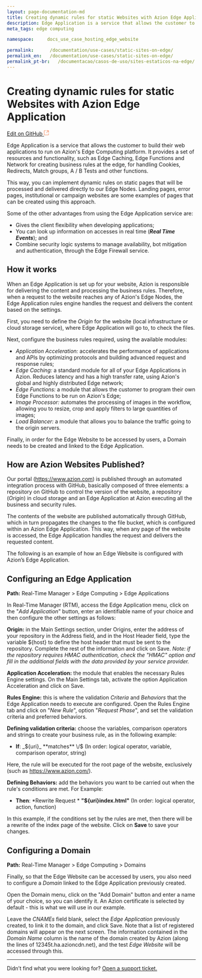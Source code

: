```yaml
---
layout: page-documentation-md
title: Creating dynamic rules for static Websites with Azion Edge Application
description: Edge Application is a service that allows the customer to build their web applications to run on Azion's Edge Computing platform.
meta_tags: edge computing

namespace:     docs_use_case_hosting_edge_website

permalink:      /documentation/use-cases/static-sites-on-edge/
permalink_en:   /documentation/use-cases/static-sites-on-edge/
permalink_pt-br:   /documentacao/casos-de-uso/sites-estaticos-na-edge/
---
```

# Creating dynamic rules for static Websites with Azion Edge Application

[Edit on GitHub <svg width="14" height="14" xmlns="http://www.w3.org/2000/svg"><g fill="none" stroke="#F3652B"><path d="M4.81.71H.672v11.43H12.1V8.001" stroke-width=".8"/><path d="M6.87.786h5.155V5.94M6.31 6.5L12.026.786"/></g></svg>](https://github.com/aziontech/docs_en/edit/master/use-cases/hosting-edge-website/2021-01-14-index.md)

Edge Application is a service that allows the customer to build their web applications to run on Azion's Edge Computing platform. It provides a set of resources and functionality, such as Edge Caching, Edge Functions and Network for creating business rules at the edge, for handling Cookies, Redirects, Match groups, A / B Tests and other functions.

This way, you can implement dynamic rules on static pages that will be processed and delivered directly to our Edge Nodes. Landing pages, error pages, institutional or campaign websites are some examples of pages that can be created using this approach.

Some of the other advantages from using the Edge Application service are:

* Gives the client flexibility when developing applications;
* You can look up information on accesses in real time (***Real Time Events***); and
* Combine security logic systems to manage availability, bot mitigation and authentication, through the Edge Firewall service.

## How it works

When an Edge Application is set up for your website, Azion is responsible for delivering the content and processing the business rules. Therefore, when a request to the website reaches any of Azion's Edge Nodes, the Edge Application rules engine handles the request and delivers the content based on the settings.

First, you need to define the *Origin* for the website (local infrastructure or cloud storage service), where Edge Application will go to, to check the files. 

Next, configure the business rules required, using the available modules:

* *Application Acceleration:* accelerates the performance of applications and APIs by optimizing protocols and building advanced request and response rules;
* *Edge Caching:* a standard module for all of your Edge Applications in Azion. Reduces latency and has a high transfer rate, using Azion's global and highly distributed Edge network;
* *Edge Functions:* a module that allows the customer to program their own Edge Functions to be run on Azion's Edge;
* *Image Processor:* automates the processing of images in the workflow, allowing you to resize, crop and apply filters to large quantities of images;
* *Load Balancer:* a module that allows you to balance the traffic going to the origin servers.

Finally, in order for the Edge Website to be accessed by users, a Domain needs to be created and linked to the Edge Application. 

## How are Azion Websites Published?

Our portal (https://www.azion.com) is published through an automated integration process with GitHub, basically composed of three elements: a repository on GitHub to control the version of the website, a repository (*Origin*) in cloud storage and an Edge Application at Azion executing all the business and security rules.

The contents of the website are published automatically through GitHub, which in turn propagates the changes to the file bucket, which is configured within an Azion Edge Application. This way, when any page of the website is accessed, the Edge Application handles the request and delivers the requested content.

The following is an example of how an Edge Website is configured with Azion’s Edge Application.

## Configuring an Edge Application

**Path:** Real-Time Manager > Edge Computing > Edge Applications

In Real-Time Manager (RTM), access the Edge Application menu, click on the "*Add Application*" button, enter an identifiable name of your choice and then configure the other settings as follows:

**Origin:** in the Main Settings section, under Origins, enter the address of your repository in the Address field, and in the Host Header field, type the variable ${host} to define the host header that must be sent to the repository. Complete the rest of the information and click on Save.
*Note: if the repository requires HMAC authentication, check the "HMAC" option and fill in the additional fields with the data provided by your service provider.*

**Application Acceleration:** the module that enables the necessary Rules Engine settings. On the Main Settings tab, activate the option Application Acceleration and click on Save.

**Rules Engine:** this is where the validation *Criteria* and *Behaviors* that the Edge Application needs to execute are configured. Open the Rules Engine tab and click on "*New Rule*", option "*Request Phase*", and set the validation criteria and preferred behaviors.

**Defining validation criteria:** choose the variables, comparison operators and strings to create your business rule, as in the following example:

* **If**: _${uri}_ **matches** \/$
(In order: logical operator, variable, comparison operator, string)

Here, the rule will be executed for the root page of the website, exclusively (such as https://www.azion.com/).

**Defining Behaviors:** add the behaviors you want to be carried out when the rule's conditions are met. For Example:

* **Then**: *Rewrite Request * **"${uri}index.html"**
(In order: logical operator, action, function)

In this example, if the conditions set by the rules are met, then there will be a rewrite of the index page of the website. Click on **Save** to save your changes. 

## Configuring a Domain

**Path:** Real-Time Manager > Edge Computing > Domains

Finally, so that the Edge Website can be accessed by users, you also need to configure a *Domain* linked to the Edge Application previously created.

Open the Domain menu, click on the "Add Domain" button and enter a name of your choice, so you can identify it. An Azion certificate is selected by default - this is what we will use in our example. 

Leave the *CNAMEs* field blank, select the *Edge Application* previously created, to link it to the domain, and click Save. Note that a list of registered domains will appear on the next screen. The information contained in the *Domain Name* column is the name of the domain created by Azion (along the lines of 12345t.ha.azioncdn.net), and the test *Edge Website* will be accessed through this.

---

Didn’t find what you were looking for? [Open a support ticket.](https://tickets.azion.com/)
